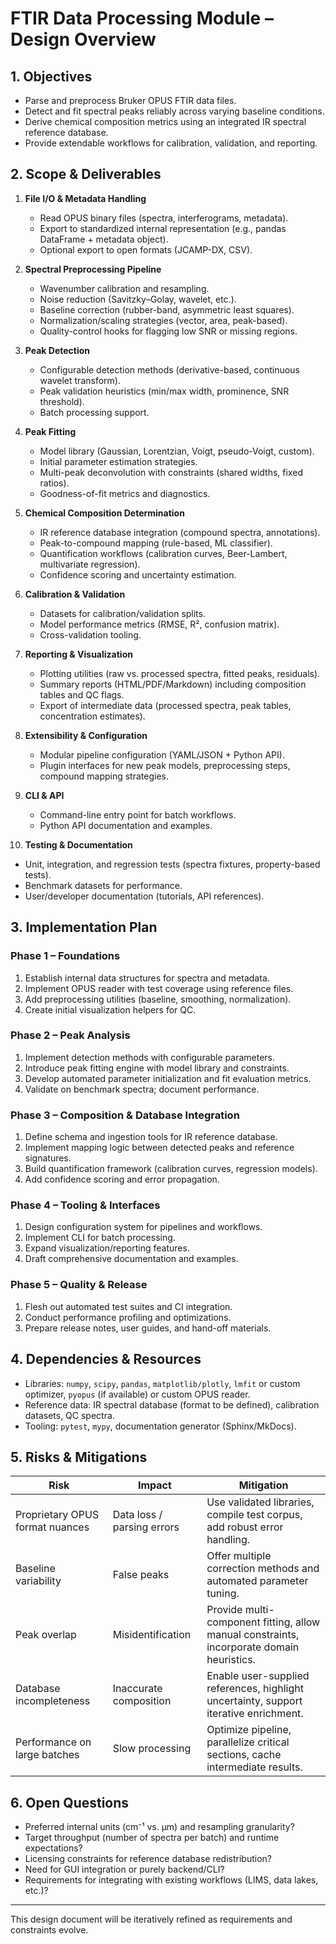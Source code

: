 # FTIR Data Processing Module – Design Overview

## 1. Objectives

- Parse and preprocess Bruker OPUS FTIR data files.
- Detect and fit spectral peaks reliably across varying baseline conditions.
- Derive chemical composition metrics using an integrated IR spectral reference database.
- Provide extendable workflows for calibration, validation, and reporting.

## 2. Scope & Deliverables

1. **File I/O & Metadata Handling**
   - Read OPUS binary files (spectra, interferograms, metadata).
   - Export to standardized internal representation (e.g., pandas DataFrame + metadata object).
   - Optional export to open formats (JCAMP-DX, CSV).

2. **Spectral Preprocessing Pipeline**
   - Wavenumber calibration and resampling.
   - Noise reduction (Savitzky–Golay, wavelet, etc.).
   - Baseline correction (rubber-band, asymmetric least squares).
   - Normalization/scaling strategies (vector, area, peak-based).
   - Quality-control hooks for flagging low SNR or missing regions.

3. **Peak Detection**
   - Configurable detection methods (derivative-based, continuous wavelet transform).
   - Peak validation heuristics (min/max width, prominence, SNR threshold).
   - Batch processing support.

4. **Peak Fitting**
   - Model library (Gaussian, Lorentzian, Voigt, pseudo-Voigt, custom).
   - Initial parameter estimation strategies.
   - Multi-peak deconvolution with constraints (shared widths, fixed ratios).
   - Goodness-of-fit metrics and diagnostics.

5. **Chemical Composition Determination**
   - IR reference database integration (compound spectra, annotations).
   - Peak-to-compound mapping (rule-based, ML classifier).
   - Quantification workflows (calibration curves, Beer-Lambert, multivariate regression).
   - Confidence scoring and uncertainty estimation.

6. **Calibration & Validation**
   - Datasets for calibration/validation splits.
   - Model performance metrics (RMSE, R², confusion matrix).
   - Cross-validation tooling.

7. **Reporting & Visualization**
   - Plotting utilities (raw vs. processed spectra, fitted peaks, residuals).
   - Summary reports (HTML/PDF/Markdown) including composition tables and QC flags.
   - Export of intermediate data (processed spectra, peak tables, concentration estimates).

8. **Extensibility & Configuration**
   - Modular pipeline configuration (YAML/JSON + Python API).
   - Plugin interfaces for new peak models, preprocessing steps, compound mapping strategies.

9. **CLI & API**
   - Command-line entry point for batch workflows.
   - Python API documentation and examples.

10. **Testing & Documentation**
   - Unit, integration, and regression tests (spectra fixtures, property-based tests).
   - Benchmark datasets for performance.
   - User/developer documentation (tutorials, API references).

## 3. Implementation Plan

### Phase 1 – Foundations
1. Establish internal data structures for spectra and metadata.
2. Implement OPUS reader with test coverage using reference files.
3. Add preprocessing utilities (baseline, smoothing, normalization).
4. Create initial visualization helpers for QC.

### Phase 2 – Peak Analysis
1. Implement detection methods with configurable parameters.
2. Introduce peak fitting engine with model library and constraints.
3. Develop automated parameter initialization and fit evaluation metrics.
4. Validate on benchmark spectra; document performance.

### Phase 3 – Composition & Database Integration
1. Define schema and ingestion tools for IR reference database.
2. Implement mapping logic between detected peaks and reference signatures.
3. Build quantification framework (calibration curves, regression models).
4. Add confidence scoring and error propagation.

### Phase 4 – Tooling & Interfaces
1. Design configuration system for pipelines and workflows.
2. Implement CLI for batch processing.
3. Expand visualization/reporting features.
4. Draft comprehensive documentation and examples.

### Phase 5 – Quality & Release
1. Flesh out automated test suites and CI integration.
2. Conduct performance profiling and optimizations.
3. Prepare release notes, user guides, and hand-off materials.

## 4. Dependencies & Resources

- Libraries: `numpy`, `scipy`, `pandas`, `matplotlib/plotly`, `lmfit` or custom optimizer, `pyopus` (if available) or custom OPUS reader.
- Reference data: IR spectral database (format to be defined), calibration datasets, QC spectra.
- Tooling: `pytest`, `mypy`, documentation generator (Sphinx/MkDocs).

## 5. Risks & Mitigations

| Risk | Impact | Mitigation |
|------|--------|------------|
| Proprietary OPUS format nuances | Data loss / parsing errors | Use validated libraries, compile test corpus, add robust error handling. |
| Baseline variability | False peaks | Offer multiple correction methods and automated parameter tuning. |
| Peak overlap | Misidentification | Provide multi-component fitting, allow manual constraints, incorporate domain heuristics. |
| Database incompleteness | Inaccurate composition | Enable user-supplied references, highlight uncertainty, support iterative enrichment. |
| Performance on large batches | Slow processing | Optimize pipeline, parallelize critical sections, cache intermediate results. |

## 6. Open Questions

- Preferred internal units (cm⁻¹ vs. µm) and resampling granularity?
- Target throughput (number of spectra per batch) and runtime expectations?
- Licensing constraints for reference database redistribution?
- Need for GUI integration or purely backend/CLI?
- Requirements for integrating with existing workflows (LIMS, data lakes, etc.)?

---

This design document will be iteratively refined as requirements and constraints evolve.
